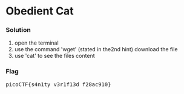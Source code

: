 # Obedient Cat
### Solution
1. open the terminal
2. use the command 'wget' (stated in the2nd hint) download the file
3. use 'cat' to see the files content

   
### Flag
<pre>
picoCTF{s4n1ty_v3r1f13d_f28ac910}
</pre>


